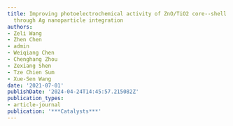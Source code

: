 ```yaml
---
title: Improving photoelectrochemical activity of ZnO/TiO2 core--shell nanostructure
  through Ag nanoparticle integration
authors:
- Zeli Wang
- Zhen Chen
- admin
- Weiqiang Chen
- Chenghang Zhou
- Zexiang Shen
- Tze Chien Sum
- Xue-Sen Wang
date: '2021-07-01'
publishDate: '2024-04-24T14:45:57.215082Z'
publication_types:
- article-journal
publication: '***Catalysts***'
---
```

